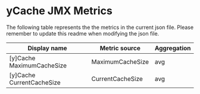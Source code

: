 # yCache JMX Metrics
The following table represents the the metrics in the current json file. Please remember to update this readme when modifying the json file.


|Display name	|Metric source	|Aggregation|
|-------------|---------------|-----------|
|[y]Cache MaximumCacheSize|MaximumCacheSize|avg|
|[y]Cache CurrentCacheSize|CurrentCacheSize|avg|
